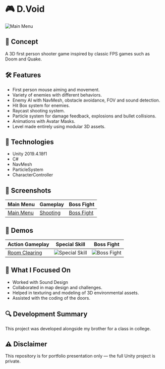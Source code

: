 # 🎮 D.Void

![Main Menu](https://github.com/user-attachments/assets/024abad1-5062-48eb-b43e-5385fb06e325)

## 🧠 Concept
A 3D first person shooter game inspired by classic FPS games such as Doom and Quake.

## 🛠️ Features
- First person mouse aiming and movement.
- Variety of enemies with different behaviors.
- Enemy AI with NavMesh, obstacle avoidance, FOV and sound detection.
- Hit Box system for enemies.
- Raycast shooting system.
- Particle system for damage feedback, explosions and bullet collisions.
- Animations with Avatar Masks.
- Level made entirely using modular 3D assets.

## 🧪 Technologies
- Unity 2019.4.18f1
- C#
- NavMesh
- ParticleSystem
- CharacterController

## 🎨 Screenshots

| Main Menu | Gameplay | Boss Fight |
|----------|----------|--------------|
| [Main Menu](https://github.com/user-attachments/assets/8b223367-5a3f-4099-90d2-686cfa0452fc) | [Shooting](https://github.com/user-attachments/assets/dee3fe31-fa6c-4834-99d0-e65b43b2fe7e) | [Boss Fight](https://github.com/user-attachments/assets/97056747-6eeb-49ba-b134-a62a896f9def) |

## 🎥 Demos

| Action Gameplay | Special Skill | Boss Fight | 
|----------|----------|--------------|
| [Room Clearing](https://github.com/user-attachments/assets/74f1213b-ea8f-4adf-ad49-edc84a7be505) | ![Special Skill](https://github.com/user-attachments/assets/bed70f48-952a-4bdf-921a-2435697cd2c2) | ![Boss Fight](https://github.com/user-attachments/assets/3051a1a9-d746-43fb-93aa-2bf687309301)

## 🎯 What I Focused On
- Worked with Sound Design
- Collaborated in map design and challenges.
- Helped in texturing and modeling of 3D environmental assets.
- Assisted with the coding of the doors.

## 🔍 Development Summary
This project was developed alongside my brother for a class in college.

## ⚠️ Disclaimer
This repository is for portfolio presentation only — the full Unity project is private.

